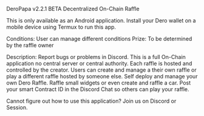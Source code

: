 DeroPapa v2.2.1 BETA
Decentralized On-Chain Raffle

This is only available as an Android application.
Install your Dero wallet on a mobile device using Termux to run this app.

Conditions: User can manage different conditions
Prize: To be determined by the raffle owner

Description: Report bugs or problems in Discord. This is a full On-Chain application no central server or central authority. Each raffle is hosted and controlled by the creator. Users can create and manage a their own raffle or play a different raffle hosted by someone else. Self deploy and manage your own Dero Raffle. Raffle small widgets or even create and raffle a car. Post your smart Contract ID in the Discord Chat so others can play your raffle.

Cannot figure out how to use this application? Join us on Discord or Session.

